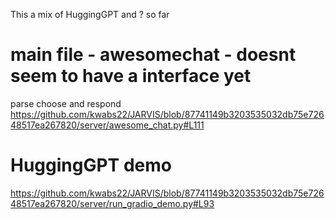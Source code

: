 This a mix of HuggingGPT and ? so far

# main file - awesomechat - doesnt seem to have a interface yet

parse choose and respond
https://github.com/kwabs22/JARVIS/blob/87741149b3203535032db75e72648517ea267820/server/awesome_chat.py#L111

# HuggingGPT demo
https://github.com/kwabs22/JARVIS/blob/87741149b3203535032db75e72648517ea267820/server/run_gradio_demo.py#L93
